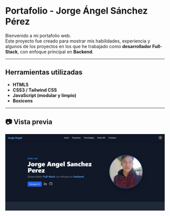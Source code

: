 # Portafolio - Jorge Ángel Sánchez Pérez

Bienvenido a mi portafolio web.  
Este proyecto fue creado para mostrar mis habilidades, experiencia y algunos de los proyectos en los que he trabajado como **desarrollador Full-Stack**, con enfoque principal en **Backend**.

---

## Herramientas utilizadas

- **HTML5**  
- **CSS3 / Tailwind CSS**  
- **JavaScript (modular y limpio)**  
- **Boxicons**

---

## 📷 Vista previa

![Preview del portafolio](./images/captura.png)
